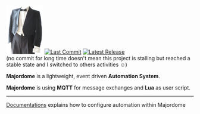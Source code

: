 ![icon](https://github.com/destroyedlolo/HomeDashboard/blob/master/SeleniteDFB/Images/Majordome.png)
[![Last Commit](https://img.shields.io/github/last-commit/destroyedlolo/Majordome?logo=github&label=latest%20release&style=flat-square)](https://github.com/destroyedlolo/Majordome/releases/latest)
[![Latest Release](https://img.shields.io/github/v/release/destroyedlolo/Majordome?logo=github&label=latest%20release&style=flat-square)](https://github.com/destroyedlolo/Majordome/releases/latest)<br>
(no commit for long time doesn't mean this project is stalling but reached a stable state and I switched to others activities :relaxed:)


**Majordome** is a lightweight, event driven **Automation System**.

**Majordome** is using **MQTT** for message exchanges and **Lua** as user script.

---

[Documentations](/Documentations/) explains how to configure automation within Majordome
